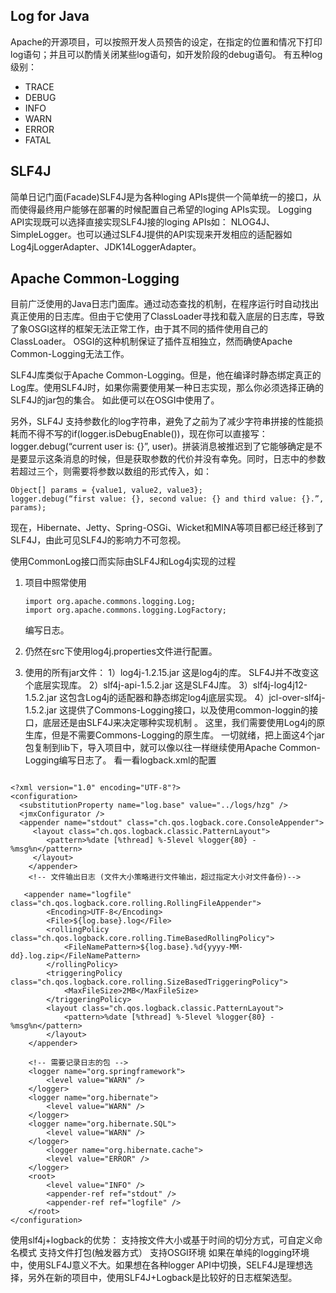 ## Log for Java

Apache的开源项目，可以按照开发人员预告的设定，在指定的位置和情况下打印log语句；并且可以酌情关闭某些log语句，如开发阶段的debug语句。
有五种log级别：

- TRACE
- DEBUG
- INFO
- WARN
- ERROR
- FATAL

## SLF4J

简单日记门面(Facade)SLF4J是为各种loging APIs提供一个简单统一的接口，从而使得最终用户能够在部署的时候配置自己希望的loging APIs实现。 Logging API实现既可以选择直接实现SLF4J接的loging APIs如： NLOG4J、SimpleLogger。也可以通过SLF4J提供的API实现来开发相应的适配器如Log4jLoggerAdapter、JDK14LoggerAdapter。

## Apache Common-Logging

目前广泛使用的Java日志门面库。通过动态查找的机制，在程序运行时自动找出真正使用的日志库。但由于它使用了ClassLoader寻找和载入底层的日志库，导致了象OSGI这样的框架无法正常工作，由于其不同的插件使用自己的ClassLoader。 OSGI的这种机制保证了插件互相独立，然而确使Apache Common-Logging无法工作。

SLF4J库类似于Apache Common-Logging。但是，他在编译时静态绑定真正的Log库。使用SLF4J时，如果你需要使用某一种日志实现，那么你必须选择正确的SLF4J的jar包的集合。 如此便可以在OSGI中使用了。

另外，SLF4J 支持参数化的log字符串，避免了之前为了减少字符串拼接的性能损耗而不得不写的if(logger.isDebugEnable())，现在你可以直接写：logger.debug(“current user is: {}”, user)。拼装消息被推迟到了它能够确定是不是要显示这条消息的时候，但是获取参数的代价并没有幸免。同时，日志中的参数若超过三个，则需要将参数以数组的形式传入，如：

```
Object[] params = {value1, value2, value3};
logger.debug(“first value: {}, second value: {} and third value: {}.”, params);
```

现在，Hibernate、Jetty、Spring-OSGi、Wicket和MINA等项目都已经迁移到了SLF4J，由此可见SLF4J的影响力不可忽视。

使用CommonLog接口而实际由SLF4J和Log4j实现的过程

1. 项目中照常使用

    ```
    import org.apache.commons.logging.Log;
    import org.apache.commons.logging.LogFactory;
    ```

    编写日志。

2. 仍然在src下使用log4j.properties文件进行配置。

3. 使用的所有jar文件：
   1）log4j-1.2.15.jar 这是log4j的库。 SLF4J并不改变这个底层实现库。
   2）slf4j-api-1.5.2.jar 这是SLF4J库。
   3）slf4j-log4j12-1.5.2.jar 这包含Log4j的适配器和静态绑定log4j底层实现。
   4）jcl-over-slf4j-1.5.2.jar 这提供了Commons-Logging接口，以及使用common-loggin的接口，底层还是由SLF4J来决定哪种实现机制 。
这里，我们需要使用Log4j的原生库，但是不需要Commons-Logging的原生库。
一切就绪，把上面这4个jar包复制到lib下，导入项目中，就可以像以往一样继续使用Apache Common-Logging编写日志了。
看一看logback.xml的配置
```

<?xml version="1.0" encoding="UTF-8"?>
<configuration>
  <substitutionProperty name="log.base" value="../logs/hzg" />
  <jmxConfigurator />
  <appender name="stdout" class="ch.qos.logback.core.ConsoleAppender">
     <layout class="ch.qos.logback.classic.PatternLayout">
        <pattern>%date [%thread] %-5level %logger{80} - %msg%n</pattern>
     </layout>
    </appender>
    <!-- 文件输出日志 (文件大小策略进行文件输出，超过指定大小对文件备份)-->

   <appender name="logfile" class="ch.qos.logback.core.rolling.RollingFileAppender">
        <Encoding>UTF-8</Encoding>
        <File>${log.base}.log</File>
        <rollingPolicy class="ch.qos.logback.core.rolling.TimeBasedRollingPolicy">
            <FileNamePattern>${log.base}.%d{yyyy-MM-dd}.log.zip</FileNamePattern>
        </rollingPolicy>
        <triggeringPolicy class="ch.qos.logback.core.rolling.SizeBasedTriggeringPolicy">
            <MaxFileSize>2MB</MaxFileSize>
        </triggeringPolicy>
        <layout class="ch.qos.logback.classic.PatternLayout">
            <pattern>%date [%thread] %-5level %logger{80} - %msg%n</pattern>
        </layout>
    </appender>

    <!-- 需要记录日志的包 -->
    <logger name="org.springframework">
        <level value="WARN" />
    </logger>
    <logger name="org.hibernate">
        <level value="WARN" />
    </logger>
    <logger name="org.hibernate.SQL">
        <level value="WARN" />
    </logger>
        <logger name="org.hibernate.cache">
        <level value="ERROR" />
    </logger>
    <root>
        <level value="INFO" />
        <appender-ref ref="stdout" />
        <appender-ref ref="logfile" />
    </root>
</configuration>
```
使用slf4j+logback的优势：
支持按文件大小或基于时间的切分方式，可自定义命名模式
支持文件打包(触发器方式）
支持OSGI环境
如果在单纯的logging环境中，使用SLF4J意义不大。如果想在各种logger API中切换，SELF4J是理想选择，另外在新的项目中，使用SLF4J+Logback是比较好的日志框架选型。
